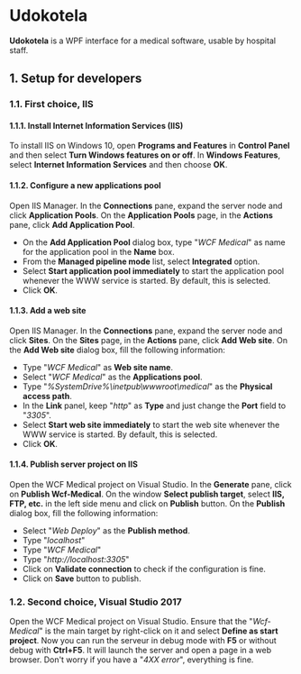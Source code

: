 # Udokotela
**Udokotela** is a WPF interface for a medical software, usable by hospital staff.

## 1. Setup for developers

### 1.1. First choice, IIS

#### 1.1.1. Install Internet Information Services (IIS)
To install IIS on Windows 10, open **Programs and Features** in **Control Panel** and then select **Turn Windows features on or off**. In **Windows Features**, select **Internet Information Services** and then choose **OK**.

#### 1.1.2. Configure a new applications pool
Open IIS Manager. In the **Connections** pane, expand the server node and click **Application Pools**. On the **Application Pools** page, in the **Actions** pane, click **Add Application Pool**.
- On the **Add Application Pool** dialog box, type "*WCF Medical*" as name for the application pool in the **Name** box.
- From the **Managed pipeline mode** list, select **Integrated** option.
- Select **Start application pool immediately** to start the application pool whenever the WWW service is started. By default, this is selected.
- Click **OK**.

#### 1.1.3. Add a web site
Open IIS Manager. In the **Connections** pane, expand the server node and click **Sites**. On the **Sites** page, in the **Actions** pane, click **Add Web site**. On the **Add Web site** dialog box, fill the following information:
- Type "*WCF Medical*" as **Web site name**.
- Select "*WCF Medical*" as the **Applications pool**.
- Type "*%SystemDrive%\inetpub\wwwroot\medical*" as the **Physical access path**.
- In the **Link** panel, keep "*http*" as **Type** and just change the **Port** field to "*3305*".
- Select **Start web site immediately** to start the web site whenever the WWW service is started. By default, this is selected.
- Click **OK**.

#### 1.1.4. Publish server project on IIS
Open the WCF Medical project on Visual Studio. In the **Generate** pane, click on **Publish Wcf-Medical**. On the window **Select publish target**, select **IIS, FTP, etc.** in the left side menu and click on **Publish** button. On the **Publish** dialog box, fill the following information:
- Select "*Web Deploy*" as the **Publish method**.
- Type "*localhost*"
- Type "*WCF Medical*"
- Type "*http://localhost:3305*"
- Click on **Validate connection** to check if the configuration is fine.
- Click on **Save** button to publish.

### 1.2. Second choice, Visual Studio 2017
Open the WCF Medical project on Visual Studio. Ensure that the "*Wcf-Medical*" is the main target by right-click on it and select **Define as start project**. Now you can run the serveur in debug mode with **F5** or without debug with **Ctrl+F5**. It will launch the server and open a page in a web browser. Don't worry if you have a "*4XX error*", everything is fine.
